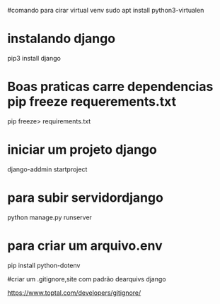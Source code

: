 #comando para cirar virtual venv
sudo apt install python3-virtualen

# instalando django
pip3 install django

# Boas praticas carre dependencias pip freeze requerements.txt
pip freeze> requirements.txt

# iniciar um projeto django
django-addmin startproject

# para subir servidordjango
python manage.py runserver

# para criar um arquivo.env
pip install python-dotenv

#criar um .gitignore,site com padrão dearquivs django

https://www.toptal.com/developers/gitignore/
